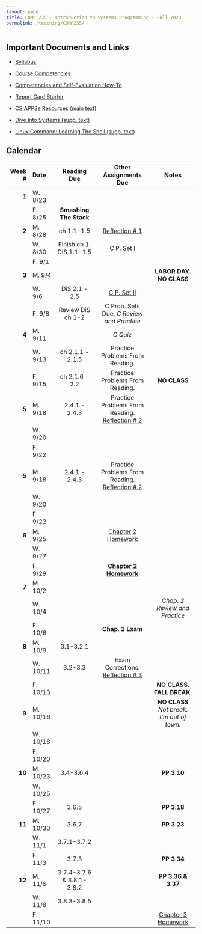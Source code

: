 ```yaml
---
layout: page
title: COMP 235 - Introduction to Systems Programming - Fall 2023
permalink: /teaching/COMP235/
---
```


## Important Documents and Links

* [Syllabus](/teaching/COMP235/fa23/comp235-syllabus.pdf)
* [Course Competencies](/teaching/COMP235/fa23/COMP235-Competencies.pdf)
* [Competencies and Self-Evaluation How-To](/teaching/ungrading/howto)
* [Report Card Starter](/teaching/COMP235/fa23/COMP235-ReportCardStarter.xlsx)

* [CS:APP3e Resources (main text)](https://csapp.cs.cmu.edu/)
* [Dive Into Systems (supp. text)](https://diveintosystems.org/)
* [Linux Command: Learning The Shell (supp. text)](https://linuxcommand.org/lc3_learning_the_shell.php)


## Calendar

|Week \# | Date | Reading Due | Other Assignments Due | Notes |
| --: | :-- | :---: | :---: | :--: |
| **1** | W. 8/23 | | | |
| | F. 8/25 | **Smashing The Stack** | | |
| **2** | M. 8/28 | ch 1.1-1.5 | [Reflection \# 1](/teaching/ungrading/letter1) | |
| | W. 8/30 | Finish ch 1. DiS 1.1-1.5 | [C P. Set I](/teaching/COMP235/fa23/chwk/set1) | |
| | F. 9/1 | | | |
| **3** | M. 9/4 | | | **LABOR DAY. NO CLASS** |
| | W. 9/6 | DiS 2.1 - 2.5 | [C P. Set II](/teaching/COMP235/fa23/chwk/set2) | |
| | F. 9/8 | Review DiS ch 1-2 | C Prob. Sets Due. *C Review and Practice* | |
| **4** | M. 9/11 | | *C Quiz* | |
| | W. 9/13 | ch 2.1.1 - 2.1.5 | Practice Problems From Reading. | |
| | F. 9/15 | ch 2.1.6 - 2.2 | Practice Problems From Reading.  | **NO CLASS** |
| **5** | M. 9/18 | 2.4.1 - 2.4.3 | Practice Problems From Reading.  [Reflection \# 2](/teaching/ungrading/letter2) | |
| | W. 9/20 | | | |
| | F. 9/22 | | | |
| **5** | M. 9/18 | 2.4.1 - 2.4.3 | Practice Problems From Reading.  [Reflection \# 2](/teaching/ungrading/letter2) | |
| | W. 9/20 | | | |
| | F. 9/22 | | | |
| **6** | M. 9/25 | | [Chapter 2 Homework](/teaching/COMP235/fa23/hwk/ch2) | |
| | W. 9/27 | | | |
| | F. 9/29 | | **[Chapter 2 Homework](/teaching/COMP235/fa23/hwk/ch2)** | |
| **7** | M. 10/2 | | | |
| | W. 10/4 | | | *Chap. 2 Review and Practice* |
| | F. 10/6 | | **Chap. 2 Exam** | |
| **8** | M. 10/9 | 3.1-3.2.1 | | |
| | W. 10/11 | 3.2-3.3 | Exam Corrections. [Reflection \# 3](/teaching/ungrading/letter3) | |
| | F. 10/13 | | | **NO CLASS. FALL BREAK.** |
| **9** | M. 10/16 | | | **NO CLASS** *Not break. I'm out of town.* |
| | W. 10/18 | | | |
| | F. 10/20 | | | |
| **10** | M. 10/23 | 3.4-3.6.4 | | **PP 3.10** |
| | W. 10/25 | | | |
| | F. 10/27 | 3.6.5 | | **PP 3.18**|
| **11** | M. 10/30 | 3.6.7 | | **PP 3.23** |
| | W. 11/1 | 3.7.1-3.7.2 | | |
| | F. 11/3 | 3.7.3 | | **PP 3.34** |
| **12** | M. 11/6 | 3.7.4-3.7.6 & 3.8.1-3.8.2 | | **PP 3.36 & 3.37** |
| | W. 11/8 | 3.8.3-3.8.5 | | |
| | F. 11/10 | | |[Chapter 3 Homework](/teaching/COMP235/fa23/hwk/ch3) |




